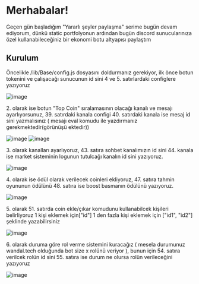 <h1>Merhabalar!</h1>
<p>Geçen gün başladığım "Yararlı şeyler paylaşma" serime bugün devam ediyorum, dünkü static portfolyonun ardından bugün discord sunucularınıza özel kullanabileceğiniz bir ekonomi botu altyapısı paylaştım</p>

<h2>Kurulum</h2> 

<p>Öncelikle /lib/Base/config.js dosyasını doldurmanız gerekiyor, ilk önce botun tokenini ve çalışacağı sunucunun id sini 4 ve 5. satırlardaki configlere yazıyoruz</p>

![image](https://cdn.discordapp.com/attachments/392407913140060190/1009098338609660054/token_ve_sunucu_id.png) <br>

<p>2. olarak ise botun "Top Coin" sıralamasının olacağı kanalı ve mesajı ayarlıyorsunuz, 39. satırdaki kanala configi 40. satırdaki kanala ise mesaj id sini yazmalısınız ( mesajı eval komudu ile yazdırmanız gerekmektedir(görünüşü ektedir))</p> 

![image](https://cdn.discordapp.com/attachments/392407913140060190/1009101355006312539/topmessage2.png)
![image](https://cdn.discordapp.com/attachments/392407913140060190/1009100396188422244/top_message.png) <br>

<p>3. olarak kanalları ayarlıyoruz, 43. satıra sohbet kanalımızın id sini 44. kanala ise market sisteminin logunun tutulcağı kanalın id sini yazıyoruz.</p>

![image](https://cdn.discordapp.com/attachments/392407913140060190/1009101647240245409/Ekran_goruntusu_2022-08-16_170913.png) <br>

<p>4. olarak ise ödül olarak verilecek coinleri ekliyoruz, 47. satıra tahmin oyununun ödülünü 48. satıra ise boost basmanın ödülünü yazıyoruz.</p>

![image](https://cdn.discordapp.com/attachments/392407913140060190/1009102986024337518/rewards.png) <br>

<p>5. olarak 51. satırda coin ekle/çıkar komudunu kullanabilcek kişileri belirliyoruz 1 kişi eklemek için["id"] 1 den fazla kişi eklemek için ["id1", "id2"] şeklinde yazabilirsiniz</p>

![image](https://cdn.discordapp.com/attachments/392407913140060190/1009103689052602480/ekleckar.png) <br>

<p>6. olarak duruma göre rol verme sistemini kuracağız ( mesela durumunuz wandal.tech olduğunda bot size x rolünü veriyor ), bunun için 54. satıra verilcek rolün id sini 55. satıra ise durum ne olursa rolün verileceğini yazıyoruz</p>

![image](https://cdn.discordapp.com/attachments/392407913140060190/1009105706215026739/durumrol.png)
